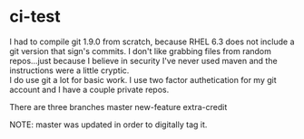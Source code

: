 ci-test
=======

I had to compile git 1.9.0 from scratch, because RHEL 6.3 does not include a git version that sign's commits.  I don't like grabbing files from random repos...just because I believe in security
I've never used maven and the instructions were a little cryptic.  
I do use git a lot for basic work.  I use two factor authetication for my git account and I have a couple private repos.

There are three branches
master
new-feature
extra-credit

NOTE:  master was updated in order to digitally tag it.
